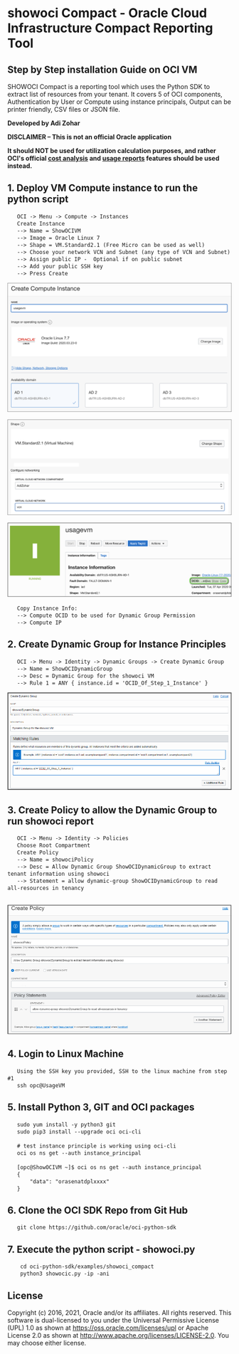 # showoci Compact - Oracle Cloud Infrastructure Compact Reporting Tool

## Step by Step installation Guide on OCI VM
SHOWOCI Compact is a reporting tool which uses the Python SDK to extract list of resources from your tenant. 
It covers 5 of OCI components, 
Authentication by User or Compute using instance principals, 
Output can be printer friendly, CSV files or JSON file.

**Developed by Adi Zohar**

**DISCLAIMER – This is not an official Oracle application**

**It should NOT be used for utilization calculation purposes, and rather OCI's official 
[cost analysis](https://docs.oracle.com/en-us/iaas/Content/Billing/Concepts/costanalysisoverview.htm) 
and [usage reports](https://docs.oracle.com/en-us/iaas/Content/Billing/Concepts/usagereportsoverview.htm) features should be used instead.**

## 1. Deploy VM Compute instance to run the python script
```
   OCI -> Menu -> Compute -> Instances
   Create Instance
   --> Name = ShowOCIVM
   --> Image = Oracle Linux 7
   --> Shape = VM.Standard2.1 (Free Micro can be used as well)
   --> Choose your network VCN and Subnet (any type of VCN and Subnet)
   --> Assign public IP -  Optional if on public subnet
   --> Add your public SSH key
   --> Press Create
```
![](img/Image_01.png)

![](img/Image_02.png)

![](img/Image_03.png)

```
   Copy Instance Info:
   --> Compute OCID to be used for Dynamic Group Permission
   --> Compute IP
```

## 2. Create Dynamic Group for Instance Principles

```
   OCI -> Menu -> Identity -> Dynamic Groups -> Create Dynamic Group
   --> Name = ShowOCIDynamicGroup 
   --> Desc = Dynamic Group for the showoci VM
   --> Rule 1 = ANY { instance.id = 'OCID_Of_Step_1_Instance' }
```
![](img/Image_04.png)

## 3. Create Policy to allow the Dynamic Group to run showoci report

```
   OCI -> Menu -> Identity -> Policies
   Choose Root Compartment
   Create Policy
   --> Name = showociPolicy
   --> Desc = Allow Dynamic Group ShowOCIDynamicGroup to extract tenant information using showoci
   --> Statement = allow dynamic-group ShowOCIDynamicGroup to read all-resources in tenancy
   
```

![](img/Image_05.png)

## 4. Login to Linux Machine

```
   Using the SSH key you provided, SSH to the linux machine from step #1
   ssh opc@UsageVM
```

## 5. Install Python 3, GIT and OCI packages

```
   sudo yum install -y python3 git
   sudo pip3 install --upgrade oci oci-cli 

   # test instance principle is working using oci-cli
   oci os ns get --auth instance_principal
   
   [opc@ShowOCIVM ~]$ oci os ns get --auth instance_principal
   {
       "data": "orasenatdplxxxx"
   }
```

## 6. Clone the OCI SDK Repo from Git Hub

```
   git clone https://github.com/oracle/oci-python-sdk
```

## 7. Execute the python script - showoci.py

```
    cd oci-python-sdk/examples/showoci_compact
    python3 showocic.py -ip -ani
```

## License

Copyright (c) 2016, 2021, Oracle and/or its affiliates.  All rights reserved.
This software is dual-licensed to you under the Universal Permissive License (UPL) 1.0 as shown at https://oss.oracle.com/licenses/upl
or Apache License 2.0 as shown at http://www.apache.org/licenses/LICENSE-2.0. You may choose either license.
